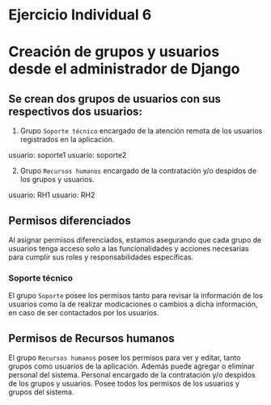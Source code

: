 # Ejercicio Individual 6
# Creación de grupos y usuarios desde el administrador de Django 

## Se crean dos grupos de usuarios con sus respectivos dos usuarios: 

1. Grupo `Soporte técnico` encargado de la atención remota de los usuarios registrados en la aplicación.

usuario: soporte1
usuario: soporte2


2. Grupo `Recursos humanos`  encargado de la contratación y/o despidos de los grupos y usuarios.

usuario:  RH1
usuario: RH2


## Permisos diferenciados

Al asignar permisos diferenciados, estamos asegurando que cada grupo de usuarios tenga acceso solo a las funcionalidades y acciones necesarias para cumplir sus roles y responsabilidades específicas. 

### Soporte técnico

El grupo `Soporte` posee los permisos tanto para revisar la información de los usuarios como la de realizar modicaciones o cambios a dicha información, en caso de ser contactados por los usuarios. 

## Permisos de Recursos humanos

El grupo `Recursos humanos` posee los permisos para ver y editar, tanto grupos como usuarios de la aplicación. Además puede agregar o eliminar personal del sistema. 
Personal encargado de la contratación y/o despidos de los grupos y usuarios. Posee todos los permisos de los usuarios y grupos del sistema.